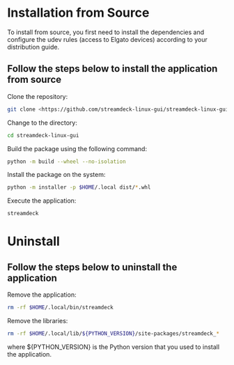 # Installation from Source

To install from source, you first need to install the dependencies and configure the udev rules (access to Elgato devices) according to your distribution guide.

## Follow the steps below to install the application from source

Clone the repository:

```bash
git clone <https://github.com/streamdeck-linux-gui/streamdeck-linux-gui.git>
```

Change to the directory:

```bash
cd streamdeck-linux-gui
```

Build the package using the following command:

```bash
python -m build --wheel --no-isolation
```

Install the package on the system:

```bash
python -m installer -p $HOME/.local dist/*.whl
```

Execute the application:

```bash
streamdeck
```

# Uninstall

## Follow the steps below to uninstall the application

Remove the application:

```bash
rm -rf $HOME/.local/bin/streamdeck
```

Remove the libraries:

```bash
rm -rf $HOME/.local/lib/${PYTHON_VERSION}/site-packages/streamdeck_*
```

where ${PYTHON_VERSION} is the Python version that you used to install the application.
